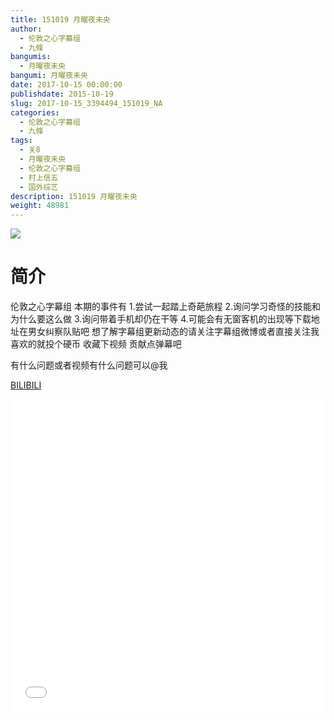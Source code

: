 ```yaml
---
title: 151019 月曜夜未央
author: 
  - 伦敦之心字幕组
  - 九條
bangumis: 
  - 月曜夜未央
bangumi: 月曜夜未央
date: 2017-10-15 00:00:00
publishdate: 2015-10-19
slug: 2017-10-15_3394494_151019_NA
categories: 
  - 伦敦之心字幕组
  - 九條
tags: 
  - 关8
  - 月曜夜未央
  - 伦敦之心字幕组
  - 村上信五
  - 国外综艺
description: 151019 月曜夜未央
weight: 48981
---
```


![](https://i.imgur.com/gkXLVFG.jpg)

# 简介  
伦敦之心字幕组 本期的事件有 1.尝试一起踏上奇葩旅程 2.询问学习奇怪的技能和为什么要这么做 3.询问带着手机却仍在干等 4.可能会有无窗客机的出现等下载地址在男女纠察队贴吧 想了解字幕组更新动态的请关注字幕组微博或者直接关注我 喜欢的就投个硬币 收藏下视频 贡献点弹幕吧
有什么问题或者视频有什么问题可以@我

  [BILIBILI](https://www.bilibili.com/video/av3394494/)


  <iframe src="//www.bilibili.com/html/html5player.html?cid=5377961&aid=3394494" width="100%" height="500" frameborder="0" allowfullscreen="allowfullscreen"></iframe>
